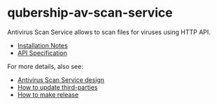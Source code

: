 # qubership-av-scan-service

Antivirus Scan Service allows to scan files for viruses using HTTP API.

* [Installation Notes](/doc/installation.md)
* [API Specification](/doc/openapi.yaml)

For more details, also see:
* [Antivirus Scan Service design](/doc/design.md)
* [How to update third-parties](/doc/developer.md#how-to-update-third-parties)
* [How to make release](/doc/developer.md#how-to-make-release)